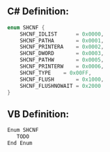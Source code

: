 
## C# Definition:
```cs
enum SHCNF {
    SHCNF_IDLIST      = 0x0000,
    SHCNF_PATHA       = 0x0001,
    SHCNF_PRINTERA    = 0x0002,
    SHCNF_DWORD       = 0x0003,
    SHCNF_PATHW       = 0x0005,
    SHCNF_PRINTERW    = 0x0006,
    SHCNF_TYPE    = 0x00FF,
    SHCNF_FLUSH       = 0x1000,
    SHCNF_FLUSHNOWAIT = 0x2000
}
```

## VB Definition:
```cs
Enum SHCNF
   TODO
End Enum
```
